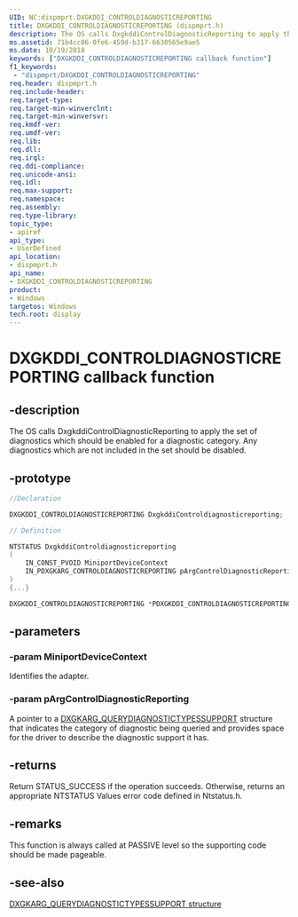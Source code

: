 ```yaml
---
UID: NC:dispmprt.DXGKDDI_CONTROLDIAGNOSTICREPORTING
title: DXGKDDI_CONTROLDIAGNOSTICREPORTING (dispmprt.h)
description: The OS calls DxgkddiControlDiagnosticReporting to apply the set of diagnostics which should be enabled for a diagnostic category.
ms.assetid: 71b4cc86-0fe6-459d-b317-6630565e9ae5
ms.date: 10/19/2018
keywords: ["DXGKDDI_CONTROLDIAGNOSTICREPORTING callback function"]
f1_keywords:
 - "dispmprt/DXGKDDI_CONTROLDIAGNOSTICREPORTING"
req.header: dispmprt.h
req.include-header:
req.target-type:
req.target-min-winverclnt:
req.target-min-winversvr:
req.kmdf-ver:
req.umdf-ver:
req.lib:
req.dll:
req.irql:
req.ddi-compliance:
req.unicode-ansi:
req.idl:
req.max-support:
req.namespace:
req.assembly:
req.type-library:
topic_type:
- apiref
api_type:
- UserDefined
api_location:
- dispmprt.h
api_name:
- DXGKDDI_CONTROLDIAGNOSTICREPORTING
product: 
- Windows
targetos: Windows
tech.root: display
---
```


# DXGKDDI_CONTROLDIAGNOSTICREPORTING callback function

## -description

The OS calls DxgkddiControlDiagnosticReporting to apply the set of diagnostics which should be enabled for a diagnostic category. Any diagnostics which are not included in the set should be disabled.

## -prototype

```cpp
//Declaration

DXGKDDI_CONTROLDIAGNOSTICREPORTING DxgkddiControldiagnosticreporting;

// Definition

NTSTATUS DxgkddiControldiagnosticreporting
(
	IN_CONST_PVOID MiniportDeviceContext
	IN_PDXGKARG_CONTROLDIAGNOSTICREPORTING pArgControlDiagnosticReporting
)
{...}

DXGKDDI_CONTROLDIAGNOSTICREPORTING *PDXGKDDI_CONTROLDIAGNOSTICREPORTING


```

## -parameters

### -param MiniportDeviceContext

Identifies the adapter.

### -param pArgControlDiagnosticReporting

A pointer to a [DXGKARG_QUERYDIAGNOSTICTYPESSUPPORT](ns-dispmprt-_dxgkarg_querydiagnostictypessupport.md) structure that indicates the category of diagnostic being queried and provides space for the driver to describe the diagnostic support it has.

## -returns

Return STATUS_SUCCESS if the operation succeeds. Otherwise, returns an appropriate NTSTATUS Values error code defined in Ntstatus.h.

## -remarks

This function is always called at PASSIVE level so the supporting code should be made pageable.


## -see-also

[DXGKARG_QUERYDIAGNOSTICTYPESSUPPORT structure](ns-dispmprt-_dxgkarg_querydiagnostictypessupport.md)
